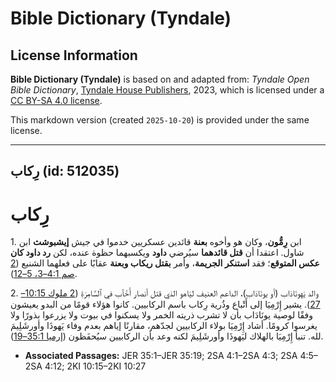 # Bible Dictionary (Tyndale)

## License Information

**Bible Dictionary (Tyndale)** is based on and adapted from: _Tyndale Open Bible Dictionary_, [Tyndale House Publishers](https://tyndaleopenresources.com/), 2023, which is licensed under a [CC BY-SA 4.0 license](https://creativecommons.org/licenses/by-sa/4.0/legalcode.en).

This markdown version (created `2025-10-20`) is provided under the same license.



--------------------------------

## رِكاب (id: 512035)

رِكاب
=====

1\. ابن **رِمُّون**، وكان هو وأخوه **بعنة** قائدين عسكريين خدموا في جيش **إيشبوشث** ابن شاول. اعتقدا أن **قتل قائدهما** سيُرضي **داود** ويكسبهما حظوة عنده، لكن **رد داود كان عكس المتوقع**؛ فقد **استنكر الجريمة**، وأمر **بقتل ريكاب وبعنة** عقابًا على فعلهما الشنيع ([2 صم 4:1–3، 5–12](https://ref.ly/2Sam4:1-2Sam4:3,2Sam4:5-2Sam4:12)).

2\. والد يَهونَادَاب (أو يونَادَاب)، الداعم العنيف ليَاهو الذي قتل أنصار أَخْآب في ٱلسَّامِرَةِ ([2 ملوك 10:15–27](https://ref.ly/2Kgs10:15-2Kgs10:27)). يشير إِرْمِيَا إلى أَتْباع وذُرية رِكاب باسم الركابيين. كانوا هؤلاء قومًا من البدو يعيشون وفقًا لوصية يونَادَاب بأن لا تشرب ذريته الخمر ولا يسكنوا في بيوت ولا يزرعوا بذورًا ولا يغرسوا كرومًا. أشاد إِرْمِيَا بولاء الركابيين لجدّهم، مقارنًا إياهم بعدم وفاء يَهوذَا وأورشَلِيمَ لله. تنبأ إِرْمِيَا بالهلاك ليَهوذَا وأورشَلِيمَ لكنه وعد بأن الركابيين سيُحفَظون ([إرميا 35:1–19](https://ref.ly/Jer35:1-Jer35:19)).

* **Associated Passages:** JER 35:1–JER 35:19; 2SA 4:1–2SA 4:3; 2SA 4:5–2SA 4:12; 2KI 10:15–2KI 10:27

